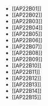 - [[AP22B01]]
- [[AP22B02]]
- [[AP22B03]]
- [[AP22B04]]
- [[AP22B05]]
- [[AP22B06]]
- [[AP22B07]]
- [[AP22B08]]
- [[AP22B09]]
- [[AP22B10]]
- [[AP22B11]]
- [[AP22B12]]
- [[AP22B13]]
- [[AP22B14]]
- [[AP22B15]]